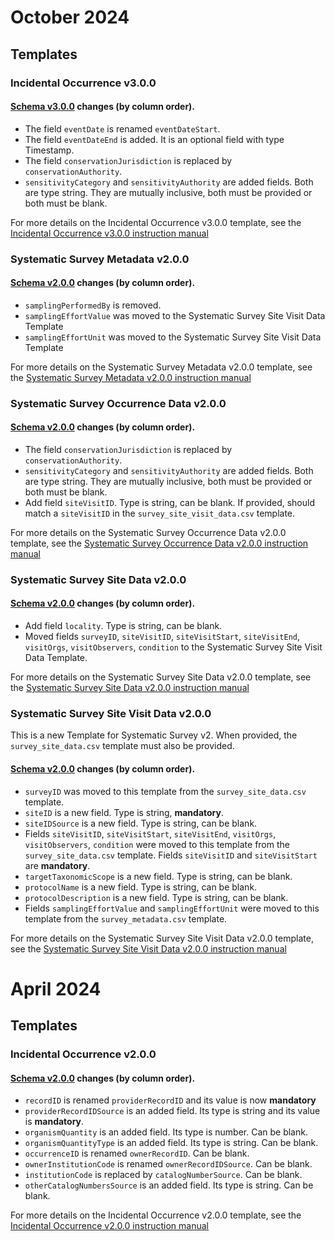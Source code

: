 # October 2024
## Templates
### Incidental Occurrence v3.0.0
#### [Schema v3.0.0](https://github.com/gaiaresources/abis-mapping/blob/main/abis_mapping/templates/incidental_occurrence_data_v3/schema.json) changes (by column order).
* The field `eventDate` is renamed `eventDateStart`.
* The field `eventDateEnd` is added. It is an optional field with type Timestamp.
* The field `conservationJurisdiction` is replaced by `conservationAuthority`.
* `sensitivityCategory` and `sensitivityAuthority` are added fields. Both are type string.
They are mutually inclusive, both must be provided or both must be blank.

For more details on the Incidental Occurrence v3.0.0 template,
see the [Incidental Occurrence v3.0.0 instruction manual](https://gaiaresources.github.io/abis-mapping/dev/incidental_occurrence_data-v3.0.0.csv/)

### Systematic Survey Metadata v2.0.0
#### [Schema v2.0.0](https://github.com/gaiaresources/abis-mapping/blob/main/abis_mapping/templates/survey_metadata_v2/schema.json) changes (by column order).
* `samplingPerformedBy` is removed.
* `samplingEffortValue` was moved to the Systematic Survey Site Visit Data Template
* `samplingEffortUnit` was moved to the Systematic Survey Site Visit Data Template

For more details on the Systematic Survey Metadata v2.0.0 template,
see the [Systematic Survey Metadata v2.0.0 instruction manual](https://gaiaresources.github.io/abis-mapping/dev/survey_metadata-v2.0.0.csv/)

### Systematic Survey Occurrence Data v2.0.0
#### [Schema v2.0.0](https://github.com/gaiaresources/abis-mapping/blob/main/abis_mapping/templates/survey_occurrence_data_v2/schema.json) changes (by column order).
* The field `conservationJurisdiction` is replaced by `conservationAuthority`.
* `sensitivityCategory` and `sensitivityAuthority` are added fields. Both are type string.
They are mutually inclusive, both must be provided or both must be blank.
* Add field `siteVisitID`. Type is string, can be blank. 
If provided, should match a `siteVisitID` in the `survey_site_visit_data.csv` template.

For more details on the Systematic Survey Occurrence Data v2.0.0 template,
see the [Systematic Survey Occurrence Data v2.0.0 instruction manual](https://gaiaresources.github.io/abis-mapping/dev/survey_occurrence_data-v2.0.0.csv/)

### Systematic Survey Site Data v2.0.0
#### [Schema v2.0.0](https://github.com/gaiaresources/abis-mapping/blob/main/abis_mapping/templates/survey_site_data_v2/schema.json) changes (by column order).
* Add field `locality`. Type is string, can be blank.
* Moved fields `surveyID`, `siteVisitID`, `siteVisitStart`, `siteVisitEnd`, `visitOrgs`, `visitObservers`, `condition` 
to the Systematic Survey Site Visit Data Template.

For more details on the Systematic Survey Site Data v2.0.0 template,
see the [Systematic Survey Site Data v2.0.0 instruction manual](https://gaiaresources.github.io/abis-mapping/dev/survey_site_data-v2.0.0.csv/)

### Systematic Survey Site Visit Data v2.0.0
This is a new Template for Systematic Survey v2. When provided, the `survey_site_data.csv` template must also be provided.
#### [Schema v2.0.0](https://github.com/gaiaresources/abis-mapping/blob/main/abis_mapping/templates/survey_site_visit_data_v2/schema.json) changes (by column order).
* `surveyID` was moved to this template from the `survey_site_data.csv` template.
* `siteID` is a new field. Type is string, **mandatory**.
* `siteIDSource` is a new field. Type is string, can be blank.
* Fields `siteVisitID`, `siteVisitStart`, `siteVisitEnd`, `visitOrgs`, `visitObservers`, `condition`
were moved to this template from the `survey_site_data.csv` template.
Fields `siteVisitID` and `siteVisitStart` are **mandatory**.
* `targetTaxonomicScope` is a new field. Type is string, can be blank.
* `protocolName` is a new field. Type is string, can be blank.
* `protocolDescription` is a new field. Type is string, can be blank.
* Fields `samplingEffortValue` and `samplingEffortUnit` were moved to this template
from the `survey_metadata.csv` template.

For more details on the Systematic Survey Site Visit Data v2.0.0 template,
see the [Systematic Survey Site Visit Data v2.0.0 instruction manual](https://gaiaresources.github.io/abis-mapping/dev/survey_site_visit_data-v2.0.0.csv/)

# April 2024
## Templates
### Incidental Occurrence v2.0.0
#### [Schema v2.0.0](https://github.com/gaiaresources/abis-mapping/blob/main/abis_mapping/templates/incidental_occurrence_data_v2/schema.json) changes (by column order).
* `recordID` is renamed `providerRecordID` and its value is now **mandatory**
* `providerRecordIDSource` is an added field. Its type is string and its value is **mandatory**.
* `organismQuantity` is an added field. Its type is number. Can be blank.
* `organismQuantityType` is an added field. Its type is string. Can be blank.
* `occurrenceID` is renamed `ownerRecordID`. Can be blank.
* `ownerInstitutionCode` is renamed `ownerRecordIDSource`. Can be blank.
* `institutionCode` is replaced by `catalogNumberSource`. Can be blank.
* `otherCatalogNumbersSource` is an added field. Its type is string. Can be blank.

For more details on the Incidental Occurrence v2.0.0 template,
see the [Incidental Occurrence v2.0.0 instruction manual](https://gaiaresources.github.io/abis-mapping/dev/incidental_occurrence_data-v2.0.0.csv/)
